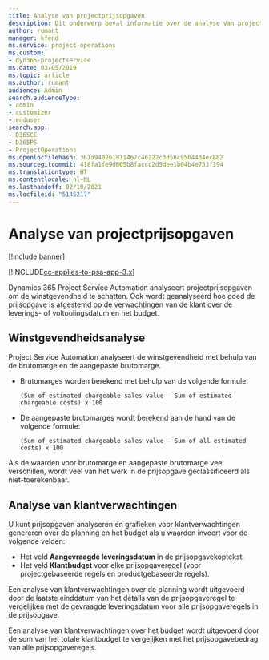 ```yaml
---
title: Analyse van projectprijsopgaven
description: Dit onderwerp bevat informatie over de analyse van projectprijsopgaven.
author: rumant
manager: kfend
ms.service: project-operations
ms.custom:
- dyn365-projectservice
ms.date: 03/05/2019
ms.topic: article
ms.author: rumant
audience: Admin
search.audienceType:
- admin
- customizer
- enduser
search.app:
- D365CE
- D365PS
- ProjectOperations
ms.openlocfilehash: 361a940261811467c46222c3d58c9504434ec882
ms.sourcegitcommit: 418fa1fe9d605b8faccc2d5dee1b04b4e753f194
ms.translationtype: HT
ms.contentlocale: nl-NL
ms.lasthandoff: 02/10/2021
ms.locfileid: "5145217"
---
```

# <a name="analysis-of-project-quotes"></a>Analyse van projectprijsopgaven

[!include [banner](../includes/psa-now-project-operations.md)]

[!INCLUDE[cc-applies-to-psa-app-3.x](../includes/cc-applies-to-psa-app-3x.md)]

Dynamics 365 Project Service Automation analyseert projectprijsopgaven om de winstgevendheid te schatten. Ook wordt geanalyseerd hoe goed de prijsopgave is afgestemd op de verwachtingen van de klant over de leverings- of voltooiingsdatum en het budget.

## <a name="profitability-analysis"></a>Winstgevendheidsanalyse

Project Service Automation analyseert de winstgevendheid met behulp van de brutomarge en de aangepaste brutomarge.

- Brutomarges worden berekend met behulp van de volgende formule:

  `
    (Sum of estimated chargeable sales value – Sum of estimated chargeable costs) x 100
  `
- De aangepaste brutomarges wordt berekend aan de hand van de volgende formule:

  `
    (Sum of estimated chargeable sales value – Sum of all estimated costs) x 100
  `

Als de waarden voor brutomarge en aangepaste brutomarge veel verschillen, wordt veel van het werk in de prijsopgave geclassificeerd als niet-toerekenbaar.

## <a name="analysis-of-customer-expectations"></a>Analyse van klantverwachtingen

U kunt prijsopgaven analyseren en grafieken voor klantverwachtingen genereren over de planning en het budget als u waarden invoert voor de volgende velden:

- Het veld **Aangevraagde leveringsdatum** in de prijsopgavekoptekst.
- Het veld **Klantbudget** voor elke prijsopgaveregel (voor projectgebaseerde regels en productgebaseerde regels).

Een analyse van klantverwachtingen over de planning wordt uitgevoerd door de laatste einddatum van het details van de prijsopgaveregel te vergelijken met de gevraagde leveringsdatum voor alle prijsopgaveregels in de prijsopgave.

Een analyse van klantverwachtingen over het budget wordt uitgevoerd door de som van het totale klantbudget te vergelijken met het prijsopgavebedrag van alle prijsopgaveregels.
